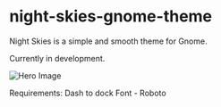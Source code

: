 # night-skies-gnome-theme
Night Skies is a simple and smooth theme for Gnome.

Currently in development.

![Hero Image](https://i.imgur.com/yEX6YLm.png)

Requirements:
  Dash to dock
  Font - Roboto 
  


  
